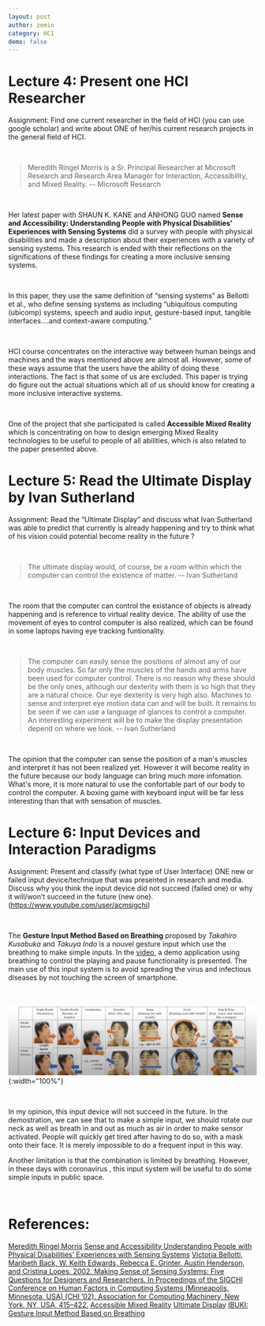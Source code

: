 ```yaml
---
layout: post
author: zemin 
category: HCI
demo: false 
---
```


# Lecture 4: Present one HCI Researcher

Assignment: Find one current researcher in the field of HCI (you can use google scholar) and write about ONE of her/his current research projects in the general field of HCI.

&nbsp;

> Meredith Ringel Morris is a Sr. Principal Researcher at Microsoft Research and Research Area Manager for Interaction, Accessibility, and Mixed Reality. -- Microsoft Research

&nbsp;

Her latest paper with SHAUN K. KANE and ANHONG GUO named **Sense and Accessibility: Understanding People with Physical Disabilities’ Experiences with Sensing Systems** did a survey with people with physical disabilities and made a description about their experiences with a variety of sensing systems. This research is ended with their reflections on the significations of these findings for creating a more inclusive sensing systems.

&nbsp;

In this paper, they use the same definition of “sensing systems” as Bellotti et al., who define sensing systems as including “ubiquitous computing (ubicomp) systems, speech and audio input, gesture-based input, tangible interfaces....and context-aware computing.”

&nbsp;

HCI course concentrates on the interactive way between human beings and machines and the ways mentioned above are almost all. However, some of these ways assume that the users have the ability of doing these interactions. The fact is that some of us are excluded. This paper is trying do figure out the actual situations which all of us should know for creating a more inclusive interactive systems.

&nbsp;

One of the project that she participated is called **Accessible Mixed Reality** which is concentrating on how to design emerging Mixed Reality technologies to be useful to people of all abilities, which is also related to the paper presented above.

# Lecture 5: Read the Ultimate Display by Ivan Sutherland

Assignment: Read the “Ultimate Display” and discuss what Ivan Sutherland was able to predict that currently is already happening and try to think what of his vision could potential become reality in the future ?

&nbsp;

> The ultimate display would, of course, be a room within which the computer can control the existence of matter. -- Ivan Sutherland

&nbsp;

The room that the computer can control the existance of objects is already happening and is reference to virtual reality device. The ability of use the movement of eyes to control computer is also realized, which can be found in some laptops having eye tracking funtionality.

&nbsp;

> The computer can easily sense the positions of almost any of our body muscles. So far only the muscles of the hands and arms have been used for computer control. There is no reason why these should be the only ones, although our dexterity with them is so high that they are a natural choice. Our eye dexterity is very high also. Machines to sense and interpret eye motion data can and will be built. It remains to be seen if we can use a language of glances to control a computer. An interesting experiment will be to make the display presentation depend on where we look. -- Ivan Sutherland

&nbsp;

The opinion that the computer can sense the position of a man's muscles and interpret it has not been realized yet. However it will become reality in the future because our body language can bring much more infomation. What's more, it is more natural to use the confortable part of our body to control the computer. A boxing game with keyboard input will be far less interesting than that with sensation of muscles.

# Lecture 6: Input Devices and Interaction Paradigms

Assignment: Present and classify (what type of User Interface) ONE new or failed input device/technique that was presented in research and media. Discuss why you think the input device did not succeed (failed one) or why it will/won’t succeed in the future (new one). (https://www.youtube.com/user/acmsigchi)

&nbsp;

The **Gesture Input Method Based on Breathing** proposed by *Takahiro Kusabuka* and *Takuya Indo* is a nouvel gesture input which use the breathing to make simple inputs. In the [video](https://www.youtube.com/watch?v=7JFIDXsRqt4), a demo application using breathing to control the playing and pause functionality is presented. The main use of this input system is to avoid spreading the virus and infectious diseases by not touching the screen of smartphone.

&nbsp;



![Alt text](https://raw.githubusercontent.com/zemin-xu/zemin-xu.github.io/master/assets/images/hci_lecture/gesture_set.png "gesture set"){:width="100%"}

&nbsp;

In my opinion, this input device will not succeed in the future. In the demostration, we can see that to make a simple input, we should rotate our neck as well as breath in and out as much as air in order to make sensor activated. People will quickly get tired after having to do so, with a mask onto their face. It is merely impossible to do a frequent input in this way. 

Another limitation is that the combination is limited by breathing. However, in these days with coronavirus , this input system will be useful to do some simple inputs in public space.

&nbsp;

# References:

[Meredith Ringel Morris](https://www.microsoft.com/en-us/research/people/merrie/)
[Sense and Accessibility Understanding People with Physical Disabilities’ Experiences with Sensing Systems](https://www.microsoft.com/en-us/research/uploads/prod/2020/07/sense-and-accessibility-assets2020-tagged.pdf)
[Victoria Bellotti, Maribeth Back, W. Keith Edwards, Rebecca E. Grinter, Austin Henderson, and Cristina Lopes. 2002. Making Sense of Sensing Systems: Five Questions for Designers and Researchers. In Proceedings of the SIGCHI Conference on Human Factors in Computing Systems (Minneapolis, Minnesota, USA) (CHI ’02). Association for Computing Machinery, New York, NY, USA, 415–422.](https://doi.org/10.1145/503376.503450)
[Accessible Mixed Reality](https://www.microsoft.com/en-us/research/project/accessible-mixed-realityanast/)
[Ultimate Display](http://citeseer.ist.psu.edu/viewdoc/summary?doi=10.1.1.136.3720)
[IBUKI: Gesture Input Method Based on Breathing](https://www.youtube.com/watch?v=7JFIDXsRqt4)
